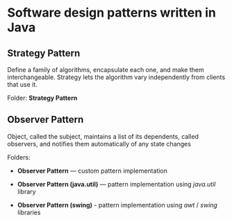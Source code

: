 # Software design patterns written in Java

## Strategy Pattern

Define a family of algorithms, encapsulate each one, and make them interchangeable. Strategy lets the algorithm vary independently from clients that use it.

Folder: __Strategy Pattern__ 

## Observer Pattern

Object, called the subject, maintains a list of its dependents, called observers, and notifies them automatically of any state changes

Folders:
	
- __Observer Pattern__ — custom pattern implementation

- __Observer Pattern (java.util)__ — pattern implementation using _java.util_ library

- __Observer Pattern (swing)__ - pattern implementation using _awt_ / _swing_ libraries
